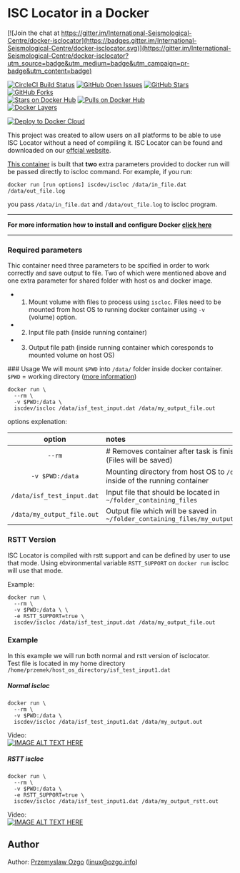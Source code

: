 # ISC Locator in a Docker

[![Join the chat at https://gitter.im/International-Seismological-Centre/docker-isclocator](https://badges.gitter.im/International-Seismological-Centre/docker-isclocator.svg)](https://gitter.im/International-Seismological-Centre/docker-isclocator?utm_source=badge&utm_medium=badge&utm_campaign=pr-badge&utm_content=badge)

[![CircleCI Build Status](https://img.shields.io/circleci/project/International-Seismological-Centre/docker-isclocator/master.svg)](https://circleci.com/gh/International-Seismological-Centre/docker-isclocator/tree/master)
[![GitHub Open Issues](https://img.shields.io/github/issues/International-Seismological-Centre/docker-isclocator.svg)](https://github.com/International-Seismological-Centre/docker-isclocator/issues)
[![GitHub Stars](https://img.shields.io/github/stars/International-Seismological-Centre/docker-isclocator.svg)](https://github.com/International-Seismological-Centre/docker-isclocator)
[![GitHub Forks](https://img.shields.io/github/forks/International-Seismological-Centre/docker-isclocator.svg)](https://github.com/International-Seismological-Centre/docker-isclocator)  
[![Stars on Docker Hub](https://img.shields.io/docker/stars/iscdev/iscloc.svg)](https://hub.docker.com/r/iscdev/iscloc)
[![Pulls on Docker Hub](https://img.shields.io/docker/pulls/iscdev/iscloc.svg)](https://hub.docker.com/r/iscdev/iscloc)  
[![Docker Layers](https://badge.imagelayers.io/iscdev/iscloc:latest.svg)](https://hub.docker.com/r/iscdev/iscloc)

[![Deploy to Docker Cloud](https://files.cloud.docker.com/images/deploy-to-dockercloud.svg)](https://cloud.docker.com/stack/deploy/?repo=https://github.com/International-Seismological-Centre/docker-isclocator/tree/master)

This project was created to allow users on all platforms to be able to use ISC Locator without a need of compiling it. ISC Locator can be found and downloaded on our [offcial website](http://www.isc.ac.uk/iscbulletin/iscloc/).

[This container](https://hub.docker.com/r/iscdev/iscloc/) is built that **two** extra parameters provided to docker run will be passed directly to iscloc command. For example, if you run:

	docker run [run options] iscdev/iscloc /data/in_file.dat /data/out_file.log

you pass `/data/in_file.dat` and `/data/out_file.log` to iscloc program.

---
**For more information how to install and configure Docker [click here](https://docs.docker.com/engine/installation/)**

---
### Required parameters
Thic container need three parameters to be spcified in order to work correctly and save output to file. Two of which were mentioned above and one extra parameter for shared folder with host os and docker image.

- 1. Mount volume with files to process using `iscloc`. Files need to be mounted from host OS to running docker container using `-v` (volume) option.
- 2. Input file path (inside running container)
- 3. Output file path (inside running container which coresponds to mounted volume on host OS)

### Usage
We will mount `$PWD` into `/data/` folder inside docker container.  
`$PWD` = working directory ([more information](http://www.cyberciti.biz/faq/pwd-linux-unix-command-examples/))

    docker run \
      --rm \
      -v $PWD:/data \
      iscdev/iscloc /data/isf_test_input.dat /data/my_output_file.out

options explenation:

|option|notes|
|:----:|:----|
|`--rm`|# Removes container after task is finished. (Files will be saved)|
|`-v $PWD:/data`| Mounting directory from host OS to `/data` inside of the running container |
|`/data/isf_test_input.dat`| Input file that should be located in `~/folder_containing_files`|
|`/data/my_output_file.out`| Output file which will be saved in `~/folder_containing_files/my_output_file.out`|

### RSTT Version
ISC Locator is compiled with rstt support and can be defined by user to use that mode.
Using ebvironmental variable `RSTT_SUPPORT` on `docker run` iscloc will use that mode.

Example:  

    docker run \
      --rm \
      -v $PWD:/data \ \
      -e RSTT_SUPPORT=true \
      iscdev/iscloc /data/isf_test_input.dat /data/my_output_file.out

### Example
In this example we will run both normal and rstt version of isclocator.  
Test file is located in my home directory `/home/przemek/host_os_directory/isf_test_input1.dat`  

##### Normal iscloc

    docker run \
      --rm \
      -v $PWD:/data \
      iscdev/iscloc /data/isf_test_input1.dat /data/my_output.out

Video:  
[![IMAGE ALT TEXT HERE](https://img.youtube.com/vi/yoEHXE5xXXc/0.jpg)](https://www.youtube.com/watch?v=yoEHXE5xXXc)

##### RSTT iscloc

    docker run \
      --rm \
      -v $PWD:/data \
      -e RSTT_SUPPORT=true \
      iscdev/iscloc /data/isf_test_input1.dat /data/my_output_rstt.out

Video:  
[![IMAGE ALT TEXT HERE](https://img.youtube.com/vi/srnfHw6A8Zk/0.jpg)](https://www.youtube.com/watch?v=srnfHw6A8Zk)

## Author

Author: [Przemyslaw Ozgo](https://github.com/pozgo) (<linux@ozgo.info>)
